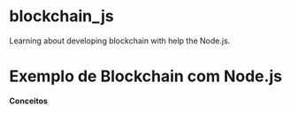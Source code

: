 # blockchain_js
Learning about developing blockchain with help the  Node.js.

<h1>Exemplo de Blockchain com Node.js</h1>
<p><b>Conceitos</b></p>
